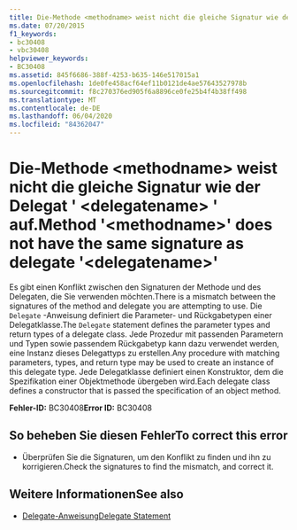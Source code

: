 ```yaml
---
title: Die-Methode <methodname> weist nicht die gleiche Signatur wie der Delegat ' <delegatename> ' auf.
ms.date: 07/20/2015
f1_keywords:
- bc30408
- vbc30408
helpviewer_keywords:
- BC30408
ms.assetid: 845f6686-388f-4253-b635-146e517015a1
ms.openlocfilehash: 1de0fe458acf64ef11b0121de4ae57643527978b
ms.sourcegitcommit: f8c270376ed905f6a8896ce0fe25b4f4b38ff498
ms.translationtype: MT
ms.contentlocale: de-DE
ms.lasthandoff: 06/04/2020
ms.locfileid: "84362047"
---
```

# <a name="method-methodname-does-not-have-the-same-signature-as-delegate-delegatename"></a><span data-ttu-id="b8502-102">Die-Methode \<methodname> weist nicht die gleiche Signatur wie der Delegat ' \<delegatename> ' auf.</span><span class="sxs-lookup"><span data-stu-id="b8502-102">Method '\<methodname>' does not have the same signature as delegate '\<delegatename>'</span></span>
<span data-ttu-id="b8502-103">Es gibt einen Konflikt zwischen den Signaturen der Methode und des Delegaten, die Sie verwenden möchten.</span><span class="sxs-lookup"><span data-stu-id="b8502-103">There is a mismatch between the signatures of the method and delegate you are attempting to use.</span></span> <span data-ttu-id="b8502-104">Die `Delegate` -Anweisung definiert die Parameter- und Rückgabetypen einer Delegatklasse.</span><span class="sxs-lookup"><span data-stu-id="b8502-104">The `Delegate` statement defines the parameter types and return types of a delegate class.</span></span> <span data-ttu-id="b8502-105">Jede Prozedur mit passenden Parametern und Typen sowie passendem Rückgabetyp kann dazu verwendet werden, eine Instanz dieses Delegattyps zu erstellen.</span><span class="sxs-lookup"><span data-stu-id="b8502-105">Any procedure with matching parameters, types, and return type may be used to create an instance of this delegate type.</span></span> <span data-ttu-id="b8502-106">Jede Delegatklasse definiert einen Konstruktor, dem die Spezifikation einer Objektmethode übergeben wird.</span><span class="sxs-lookup"><span data-stu-id="b8502-106">Each delegate class defines a constructor that is passed the specification of an object method.</span></span>  
  
 <span data-ttu-id="b8502-107">**Fehler-ID:** BC30408</span><span class="sxs-lookup"><span data-stu-id="b8502-107">**Error ID:** BC30408</span></span>  
  
## <a name="to-correct-this-error"></a><span data-ttu-id="b8502-108">So beheben Sie diesen Fehler</span><span class="sxs-lookup"><span data-stu-id="b8502-108">To correct this error</span></span>  
  
- <span data-ttu-id="b8502-109">Überprüfen Sie die Signaturen, um den Konflikt zu finden und ihn zu korrigieren.</span><span class="sxs-lookup"><span data-stu-id="b8502-109">Check the signatures to find the mismatch, and correct it.</span></span>  
  
## <a name="see-also"></a><span data-ttu-id="b8502-110">Weitere Informationen</span><span class="sxs-lookup"><span data-stu-id="b8502-110">See also</span></span>

- [<span data-ttu-id="b8502-111">Delegate-Anweisung</span><span class="sxs-lookup"><span data-stu-id="b8502-111">Delegate Statement</span></span>](../language-reference/statements/delegate-statement.md)
